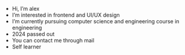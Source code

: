 -  Hi, I’m alex
-  I’m interested in frontend and UI/UX design
-  I’m currently pursuing computer science and engineering course in engineering
-  2024 passed out
-  You can contact me through mail 
-  Self learner
